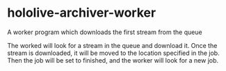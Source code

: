 # hololive-archiver-worker
A worker program which downloads the first stream from the queue

The worked will look for a stream in the queue and download it.
Once the stream is downloaded, it will be moved to the location specified in the job.
Then the job will be set to finished, and the worker will look for a new job.
